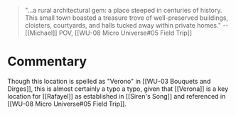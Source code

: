 > "...a rural architectural gem: a place steeped in centuries of history. This small town boasted a treasure trove of well-preserved buildings, cloisters, courtyards, and halls tucked away within private homes."
> -- [[Michael]] POV, [[WU-08 Micro Universe#05 Field Trip]]
# Commentary
Though this location is spelled as "Verono" in [[WU-03 Bouquets and Dirges]], this is almost certainly a typo a typo, given that [[Verona]] is a key location for [[Rafayel]] as established in [[Siren's Song]] and referenced in [[WU-08 Micro Universe#05 Field Trip]].